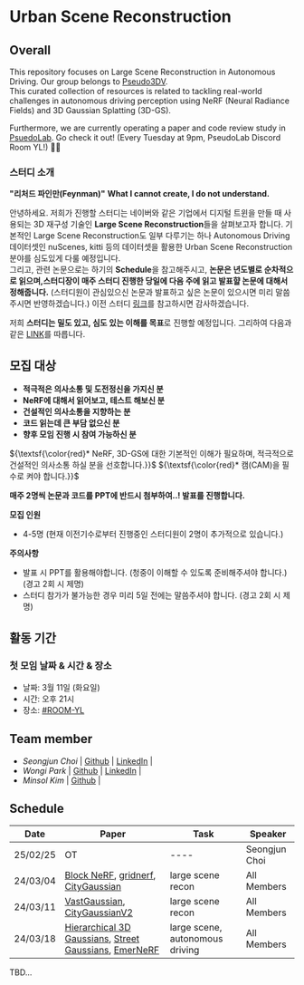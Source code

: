 # Urban Scene Reconstruction

<!--
![model overview](NeRFwithRealWorld.png)
--> 

## Overall
This repository focuses on Large Scene Reconstruction in Autonomous Driving. Our group belongs to [Pseudo3DV](https://github.com/Pseudo-Lab/Pseudo3DV). </br>
This curated collection of resources is related to tackling real-world challenges in autonomous driving perception using NeRF (Neural Radiance Fields) and 3D Gaussian Splatting (3D-GS).

Furthermore, we are currently operating a paper and code review study in [PsuedoLab](https://discord.gg/mNAT2GKM). Go check it out!
(Every Tuesday at 9pm, PseudoLab Discord Room YL!) 🚗💡

### 스터디 소개
**"리처드 파인만(Feynman)"**
**What I cannot create, I do not understand.**

안녕하세요. 저희가 진행할 스터디는 네이버와 같은 기업에서 디지털 트윈을 만들 때 사용되는 3D 재구성 기술인 **Large Scene Reconstruction**들을 살펴보고자 합니다. 기본적인 Large Scene Reconstruction도 일부 다루기는 하나 Autonomous Driving 데이터셋인 nuScenes, kitti 등의 데이터셋을 활용한 Urban Scene Reconstruction 분야를 심도있게 다룰 예정입니다.</br>
그리고, 관련 논문으로는 하기의 **Schedule**을 참고해주시고, **논문은 년도별로 순차적으로 읽으며,스터디장이 매주 스터디 진행한 당일에 다음 주에 읽고 발표햘 논문에 대해서 정해줍니다.** (스터디원이 관심있으신 논문과 발표하고 싶은 논문이 있으시면 미리 말씀주시면 반영하겠습니다.)
이전 스터디 [링크](https://github.com/Pseudo-Lab/NeRFwithRealWorld)를 참고하시면 감사하겠습니다.

저희 **스터디는 밀도 있고, 심도 있는 이해를 목표**로 진행할 예정입니다. 
그리하여 다음과 같은 [LINK](https://github.com/Pseudo-Lab/Pseudo3DV)를 따릅니다.

## 모집 대상
- **적극적은 의사소통 및 도전정신을 가지신 분**
- **NeRF에 대해서 읽어보고, 테스트 해보신 분**
- **건설적인 의사소통을 지향하는 분**
- **코드 읽는데 큰 부담 없으신 분**
- **향후 모임 진행 시 참여 가능하신 분**

${\textsf{\color{red}* NeRF, 3D-GS에 대한 기본적인 이해가 필요하며, 적극적으로 건설적인 의사소통 하실 분을 선호합니다.}}$
${\textsf{\color{red}*  캠(CAM)을 필수로 켜야 합니다.}}$

**매주 2명씩 논문과 코드를 PPT에 반드시 첨부하여..! 발표를 진행합니다.**

**모집 인원**
- 4-5명 (현재 이전기수로부터 진행중인 스터디원이 2명이 추가적으로 있습니다.)

**주의사항**
  - 발표 시 PPT를 활용해야합니다. (청중이 이해할 수 있도록 준비해주셔야 합니다.)  (경고 2회 시 제명)
  - 스터디 참가가 불가능한 경우 미리 5일 전에는 말씀주셔야 합니다. (경고 2회 시 제명)

## 활동 기간
### 첫 모임 날짜 & 시간 & 장소
- 날짜: 3월 11일 (화요일)
- 시간: 오후 21시
- 장소: [#ROOM-YL](https://discord.gg/nbpAWKUm)


## Team member
- _Seongjun Choi_ | [Github](https://github.com/DrawingProcess) | [LinkedIn](https://www.linkedin.com/in/seongjun-choi-60b718205/) |
- _Wongi Park_ | [Github](https://github.com/kalelpark) | [LinkedIn](https://www.linkedin.com/in/wongipark/) |
- _Minsol Kim_ | [Github](https://github.com/kim-minsol) |

## Schedule

| Date | Paper | Task | Speaker |
| -------- | -------- | ---- | ---- |
| 25/02/25 | OT       | ---- | Seongjun Choi |
| 24/03/04 | [Block NeRF](https://waymo.com/research/block-nerf/), [gridnerf](https://city-super.github.io/gridnerf/), [CityGaussian](https://dekuliutesla.github.io/citygs/) | large scene recon   | All Members |
| 24/03/11 | [VastGaussian](https://vastgaussian.github.io/), [CityGaussianV2](https://dekuliutesla.github.io/CityGaussianV2/) | large scene recon   | All Members |
| 24/03/18 | [Hierarchical 3D Gaussians](https://repo-sam.inria.fr/fungraph/hierarchical-3d-gaussians), [Street Gaussians](https://github.com/zju3dv/street_gaussians), [EmerNeRF](https://emernerf.github.io/) | large scene, autonomous driving   | All Members |
TBD...
